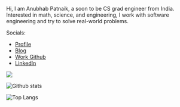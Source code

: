 Hi, I am Anubhab Patnaik, a soon to be CS grad engineer from India. Interested in math, science, and engineering, I work with software engineering and try to solve real-world problems.

Socials:

* [Profile](https://anubhavp.dev)
* [Blog](https://anubhavp.dev/blog)
* [Work Github](https://www.github.com/anubhab-patnaik)
* [LinkedIn](https://www.linkedin.com/in/anubhabpatnaik0530/)

<img src="https://komarev.com/ghpvc/?username=fuzzymfx">

![Github stats](https://github-readme-stats.vercel.app/api?username=fuzzymfx&layout=compact&hide=html&theme=graywhite)

![Top Langs](https://github-readme-stats.vercel.app/api/top-langs/?username=fuzzymfx&layout=compact&theme=graywhite)

